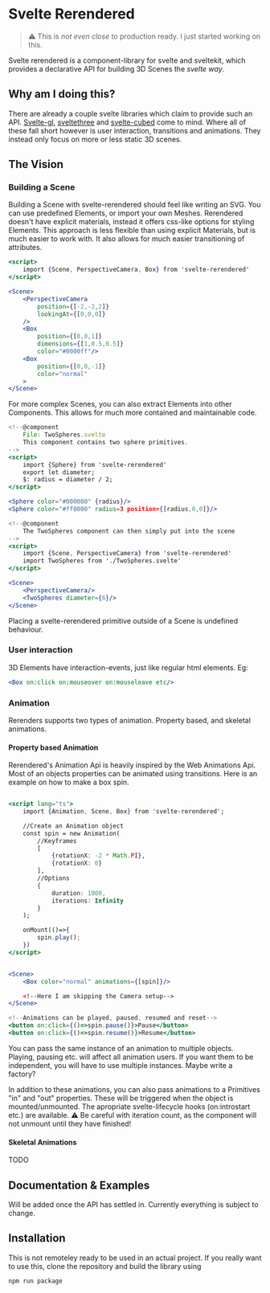 # Svelte Rerendered


>:warning: This is *not even close* to production ready. I just started working on this.


Svelte rerendered is a component-library for svelte and sveltekit, which provides a declarative API for building 3D Scenes the *svelte way*. 

## Why am I doing this?
There are already a couple svelte libraries which claim to provide such an API. [Svelte-gl]("https://github.com/sveltejs/gl"), [sveltethree]("https://svelthree.dev/") and [svelte-cubed]("https://svelte-cubed.vercel.app/") come to mind. Where all of these fall short however is user interaction, transitions and animations. They instead only focus on more or less static 3D scenes. 


## The Vision 

### Building a Scene
Building a Scene with svelte-rerendered should feel like writing an SVG. You can use predefined Elements, or import your own Meshes. Rerendered doesn't have explicit materials, instead it offers css-like options for styling Elements. This approach is less flexible than using explicit Materials, but is much easier to work with. It also allows for much easier transitioning of attributes.

```jsx
<script>
    import {Scene, PerspectiveCamera, Box} from 'svelte-rerendered'
</script>

<Scene>
    <PerspectiveCamera 
        position={[-2,-2,2]} 
        lookingAt={[0,0,0]}
    />
    <Box 
        position={[0,0,1]} 
        dimensions={[1,0.5,0.5]}
        color="#0000ff"/>
    <Box 
        position={[0,0,-1]}
        color="normal"    
    >
</Scene>
```

For more complex Scenes, you can also extract Elements into other Components. This allows for much more contained and maintainable code.

```jsx
<!--@component 
    File: TwoSpheres.svelte
    This component contains two sphere primitives.
-->
<script>
    import {Sphere} from 'svelte-rerendered'
    export let diameter;
    $: radius = diameter / 2;
</script>

<Sphere color="#000000" {radius}/>
<Sphere color="#ff0000" radius=3 position={[radius,0,0]}/>
```

```jsx
<!--@component
    The TwoSpheres component can then simply put into the scene
-->
<script>
    import {Scene, PerspectiveCamera} from 'svelte-rerendered'
    import TwoSpheres from './TwoSpheres.svelte'
</script>

<Scene>
    <PerspectiveCamera/>
    <TwoSpheres diameter={6}/>
</Scene>
```

Placing a svelte-rerendered primitive outside of a Scene is undefined behaviour.

### User interaction

3D Elements have interaction-events, just like regular html elements. Eg:

```jsx
<Box on:click on:mouseover on:mouseleave etc/>
```


### Animation
Rerenders supports two types of animation. Property based, and skeletal animations. 

#### Property based Animation
Rerendered's Animation Api is heavily inspired by the Web Animations Api. Most of an objects properties can be animated using transitions.
Here is an example on how to make a box spin.

```jsx

<script lang="ts">
    import {Animation, Scene, Box} from 'svelte-rerendered';

    //Create an Animation object
    const spin = new Animation(
        //Keyframes
        [
            {rotationX: -2 * Math.PI},
            {rotationX: 0}
        ],
        //Options
        {
            duration: 1000, 
            iterations: Infinity
        }
    );

    onMount(()=>{
        spin.play();
    })
</script>


<Scene>
    <Box color="normal" animations={[spin]}/>

    <!--Here I am skipping the Camera setup-->
</Scene>

<!--Animations can be played, paused, resumed and reset-->
<button on:click={()=>spin.pause()}>Pause</button>
<button on:click={()=>spin.resume()}>Resume</button>
```

You can pass the same instance of an animation to multiple objects. Playing, pausing etc. will affect all animation users. If you want them to be independent, you will have to use multiple instances. Maybe write a factory?

In addition to these animations, you can also pass animations to a Primitives "in" and "out" properties. These will be triggered when the object is mounted/unmounted. The apropriate svelte-lifecycle hooks (on:introstart etc.) are available. :warning: Be careful with iteration count, as the component will not unmount until they have finished!


#### Skeletal Animations
TODO

## Documentation & Examples
Will be added once the API has settled in. Currently everything is subject to change.

## Installation
This is not remoteley ready to be used in an actual project. If you really want to use this, clone the repository and build the library using 

```npm run package```
